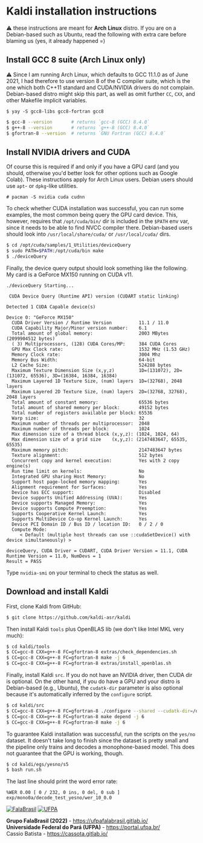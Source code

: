 # Kaldi installation instructions

:warning: these instructions are meant for **Arch Linux** distro.
If you are on a Debian-based such as Ubuntu, read the following with extra
care before blaming us (yes, it already happened =)


## Install GCC 8 suite (Arch Linux only)

:warning: Since I am running Arch Linux, which defaults to GCC 11.1.0 as of
June 2021, I had therefore to use version 8 of the C compiler suite, which is
the one which both C++11 standard and CUDA/NVIDIA drivers do not complain.
Debian-based distro might skip this part, as well as omit further `CC`,
`CXX`, and other Makefile implicit variables.

```text
$ yay -S gcc8-libs gcc8-fortran gcc8
```

```bash
$ gcc-8 --version       # returns `gcc-8 (GCC) 8.4.0`
$ g++-8 --version       # returns `g++-8 (GCC) 8.4.0`
$ gfortran-8 --version  # returns `GNU Fortran (GCC) 8.4.0`
```


## Install NVIDIA drivers and CUDA

Of course this is required if and only if you have a GPU card (and you should,
otherwise you'd better look for other options such as Google Colab). These
instructions apply for Arch Linux users. Debian users should use `apt`- or
`dpkg`-like utilities.

```text
# pacman -S nvidia cuda cudnn
```

To check whether CUDA installation was successful, you can run some examples,
the most common being query the GPU card device.
This, however, requires that `/opt/cuda/bin/` dir is included in the `$PATH`
env var, since it needs to be able to find NVCC compiler there. Debian-based
users should look into `/usr/local/share/cuda/` or `/usr/local/cuda/` dirs.

```bash
$ cd /opt/cuda/samples/1_Utilities/deviceQuery
$ sudo PATH=$PATH:/opt/cuda/bin make
$ ./deviceQuery
```

Finally, the device query output should look something like the following. My
card is a GeForce MX150 running on CUDA v11.

```text
./deviceQuery Starting...

 CUDA Device Query (Runtime API) version (CUDART static linking)

Detected 1 CUDA Capable device(s)

Device 0: "GeForce MX150"
  CUDA Driver Version / Runtime Version          11.1 / 11.0
  CUDA Capability Major/Minor version number:    6.1
  Total amount of global memory:                 2003 MBytes (2099904512 bytes)
  ( 3) Multiprocessors, (128) CUDA Cores/MP:     384 CUDA Cores
  GPU Max Clock rate:                            1532 MHz (1.53 GHz)
  Memory Clock rate:                             3004 Mhz
  Memory Bus Width:                              64-bit
  L2 Cache Size:                                 524288 bytes
  Maximum Texture Dimension Size (x,y,z)         1D=(131072), 2D=(131072, 65536), 3D=(16384, 16384, 16384)
  Maximum Layered 1D Texture Size, (num) layers  1D=(32768), 2048 layers
  Maximum Layered 2D Texture Size, (num) layers  2D=(32768, 32768), 2048 layers
  Total amount of constant memory:               65536 bytes
  Total amount of shared memory per block:       49152 bytes
  Total number of registers available per block: 65536
  Warp size:                                     32
  Maximum number of threads per multiprocessor:  2048
  Maximum number of threads per block:           1024
  Max dimension size of a thread block (x,y,z): (1024, 1024, 64)
  Max dimension size of a grid size    (x,y,z): (2147483647, 65535, 65535)
  Maximum memory pitch:                          2147483647 bytes
  Texture alignment:                             512 bytes
  Concurrent copy and kernel execution:          Yes with 2 copy engine(s)
  Run time limit on kernels:                     No
  Integrated GPU sharing Host Memory:            No
  Support host page-locked memory mapping:       Yes
  Alignment requirement for Surfaces:            Yes
  Device has ECC support:                        Disabled
  Device supports Unified Addressing (UVA):      Yes
  Device supports Managed Memory:                Yes
  Device supports Compute Preemption:            Yes
  Supports Cooperative Kernel Launch:            Yes
  Supports MultiDevice Co-op Kernel Launch:      Yes
  Device PCI Domain ID / Bus ID / location ID:   0 / 2 / 0
  Compute Mode:
     < Default (multiple host threads can use ::cudaSetDevice() with device simultaneously) >

deviceQuery, CUDA Driver = CUDART, CUDA Driver Version = 11.1, CUDA Runtime Version = 11.0, NumDevs = 1
Result = PASS
```

Type `nvidia-smi` on your terminal to check the status as well.


## Download and install Kaldi

First, clone Kaldi from GitHub:

```bash
$ git clone https://github.com/kaldi-asr/kaldi
```

Then install Kaldi `tools` plus OpenBLAS lib (we don't like Intel MKL very much):

```bash
$ cd kaldi/tools
$ CC=gcc-8 CXX=g++-8 FC=gfortran-8 extras/check_dependencies.sh
$ CC=gcc-8 CXX=g++-8 FC=gfortran-8 make -j 6
$ CC=gcc-8 CXX=g++-8 FC=gfortran-8 extras/install_openblas.sh
```

Finally, install Kaldi `src`.
If you do not have an NVIDIA driver, then CUDA dir is optional. On the other
hand, if you do have a GPU and your distro is Debian-based (e.g., Ubuntu), the
`cudatk-dir` parameter is also optional because it's automatically inferred by
the `configure` script.

```bash
$ cd kaldi/src
$ CC=gcc-8 CXX=g++-8 FC=gfortran-8 ./configure --shared --cudatk-dir=/opt/cuda/ --mathlib=OPENBLAS
$ CC=gcc-8 CXX=g++-8 FC=gfortran-8 make depend -j 6
$ CC=gcc-8 CXX=g++-8 FC=gfortran-8 make -j 6
```

To guarantee Kaldi installation was successful, run the scripts on the `yes/no`
dataset. It doesn't take long to finish since the dataset is pretty small and
the pipeline only trains and decodes a monophone-based model. This does not
guarantee that the GPU is working, though.

```bash
$ cd kaldi/egs/yesno/s5
$ bash run.sh
```

The last line should print the word error rate:

```text
%WER 0.00 [ 0 / 232, 0 ins, 0 del, 0 sub ] exp/mono0a/decode_test_yesno/wer_10_0.0
```


[![FalaBrasil](https://gitlab.com/falabrasil/avatars/-/raw/main/logo_fb_git_footer.png)](https://ufpafalabrasil.gitlab.io/ "Visite o site do Grupo FalaBrasil") [![UFPA](https://gitlab.com/falabrasil/avatars/-/raw/main/logo_ufpa_git_footer.png)](https://portal.ufpa.br/ "Visite o site da UFPA")

__Grupo FalaBrasil (2022)__ - https://ufpafalabrasil.gitlab.io/      
__Universidade Federal do Pará (UFPA)__ - https://portal.ufpa.br/     
Cassio Batista - https://cassota.gitlab.io/    
